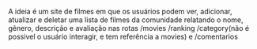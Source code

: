 A ideia é um site de filmes em que os usuários
podem ver, adicionar, atualizar e deletar uma lista de filmes da comunidade
relatando o nome, gênero, descrição e avaliação nas rotas /movies /ranking /category(não é possivel o usuário interagir, e tem referência a movies) e /comentarios